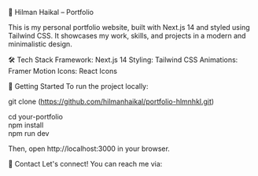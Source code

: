 🚀 Hilman Haikal – Portfolio

This is my personal portfolio website, built with Next.js 14 and styled using Tailwind CSS. It showcases my work, skills, and projects in a modern and minimalistic design.

🛠️ Tech Stack
Framework: Next.js 14
Styling: Tailwind CSS
Animations: Framer Motion
Icons: React Icons

🚀 Getting Started
To run the project locally:

git clone (https://github.com/hilmanhaikal/portfolio-hlmnhkl.git)

cd your-portfolio  
npm install  
npm run dev  

Then, open http://localhost:3000 in your browser.

📩 Contact
Let's connect! You can reach me via:
